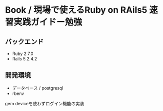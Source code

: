 # Book / 現場で使えるRuby on RAils5 速習実践ガイドー勉強

## バックエンド
- Ruby 2.7.0
- Rails 5.2.4.2

## 開発環境
- データベース / postgresql
- rbenv

gem deviceを使わずログイン機能の実装